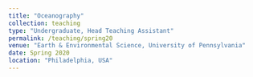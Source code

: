 ```yaml
---
title: "Oceanography"
collection: teaching
type: "Undergraduate, Head Teaching Assistant"
permalink: /teaching/spring20
venue: "Earth & Environmental Science, University of Pennsylvania"
date: Spring 2020
location: "Philadelphia, USA"
---
```

